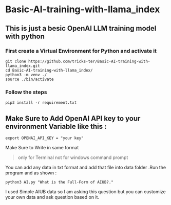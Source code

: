 # Basic-AI-training-with-llama_index
## This is just a besic OpenAI LLM training model with python

### First create a Virtual Environment for Python and activate it

```
git clone https://github.com/tricks-ter/Basic-AI-training-with-llama_index.git
cd Basic-AI-training-with-llama_index/
python3 -m venv ./
source ./bin/activate
```

### Follow the steps 
```
pip3 install -r requirement.txt
```
## Make Sure to Add OpenAI API key to your environment Variable like this :
```
export OPENAI_API_KEY = "your key"
```
Make Sure to Write in same format 
> only for Terminal not for windows command prompt

You can add any data in txt format and add that file into data folder .Run the program and as shown  :
```
python3 AI.py "What is the Full-Form of AIUB?."
```
I used Simple AIUB data so I am asking this question but you can customize your own data and ask question based on it.


